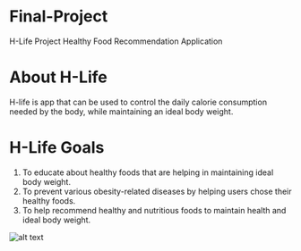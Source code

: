 # Final-Project
H-Life Project
Healthy Food Recommendation Application

# About H-Life
H-life is app that can be used to control the daily calorie consumption needed by the body, while maintaining an ideal body weight.

# H-Life Goals
1. To educate about healthy foods that are helping in maintaining ideal body weight.
2. To prevent various obesity-related diseases by helping users chose their healthy foods.
3. To help recommend healthy and nutritious foods to maintain health and ideal body weight.

![alt text](https://github.com/BangkitTeamB21-CAP0023/Final-Project/blob/main/Asset/hlife.jpeg "Dashboard App")
